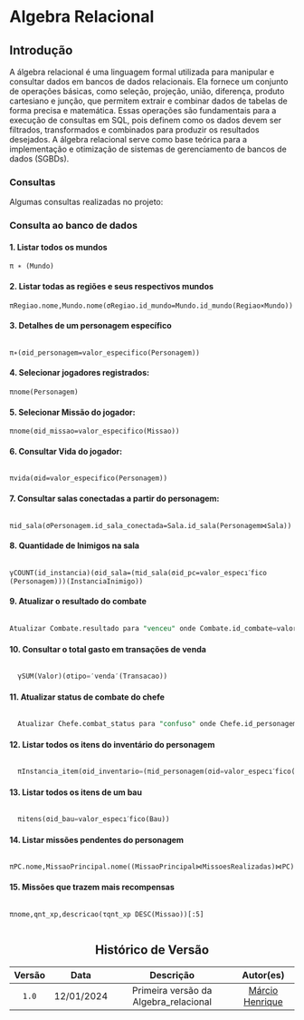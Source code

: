 # Algebra Relacional

## Introdução

A álgebra relacional é uma linguagem formal utilizada para manipular e consultar dados em bancos de dados relacionais. Ela fornece um conjunto de operações básicas, como seleção, projeção, união, diferença, produto cartesiano e junção, que permitem extrair e combinar dados de tabelas de forma precisa e matemática. Essas operações são fundamentais para a execução de consultas em SQL, pois definem como os dados devem ser filtrados, transformados e combinados para produzir os resultados desejados. A álgebra relacional serve como base teórica para a implementação e otimização de sistemas de gerenciamento de bancos de dados (SGBDs).

### Consultas

Algumas consultas realizadas no projeto:

### Consulta ao banco de dados

#### **1. Listar todos os mundos**

````π ∗ ​(Mundo)````

####  **2. Listar todas as regiões e seus respectivos mundos**

```
πRegiao.nome,Mundo.nome​(σRegiao.id_mundo=Mundo.id_mundo​(Regiao×Mundo))

```
 
#### **3. Detalhes de um personagem específico**

```

π∗​(σid_personagem=valor_especifico​(Personagem))

```
 

#### **4. Selecionar jogadores registrados:**
```
πnome​(Personagem)

```

#### **5. Selecionar Missão do jogador:**
```
πnome​(σid_missao=valor_especifico​(Missao))

```

#### **6. Consultar Vida do jogador:**
```

πvida​(σid=valor_especifico​(Personagem))

```

#### **7. Consultar salas conectadas a partir do personagem:**
```

πid_sala​(σPersonagem.id_sala_conectada=Sala.id_sala​(Personagem⋈Sala))

```

#### **8. Quantidade de Inimigos na sala**

```

γCOUNT(id_instancia)​(σid_sala=(πid_sala​(σid_pc=valor_especıˊfico​(Personagem)))​(InstanciaInimigo))

```

#### **9. Atualizar o resultado do combate**

```sql

Atualizar Combate.resultado para "venceu" onde Combate.id_combate=valor_especifico.

```

#### **10. Consultar o total gasto em transações de venda**

```sql

  γSUM(Valor)​(σtipo=′venda′​(Transacao))

```

#### **11. Atualizar status de combate do chefe**

```sql

  Atualizar Chefe.combat_status para "confuso" onde Chefe.id_personagem=valor_especıˊfico.

```


#### **12. Listar todos os itens do inventário do personagem**

```sql

  πInstancia_item​(σid_inventario=(πid_personagem​(σid=valor_especıˊfico​(PC)))​(Inventario))

```

#### **13. Listar todos os itens de um bau**

```sql

  πitens​(σid_bau=valor_especıˊfico​(Bau))

```

#### **14. Listar missões pendentes do personagem**

```

πPC.nome,MissaoPrincipal.nome​((MissaoPrincipal⋈MissoesRealizadas)⋈PC)

```

#### **15. Missões que trazem mais recompensas**

```

πnome,qnt_xp,descricao​(τqnt_xp DESC​(Missao))[:5]


```

<center>

## Histórico de Versão
| Versão | Data | Descrição | Autor(es) |
| :-: | :-: | :-: | :-: | 
| `1.0`  | 12/01/2024 | Primeira versão da Algebra_relacional | [Márcio Henrique](https://github.com/DeM4rcio)  |

</center>

